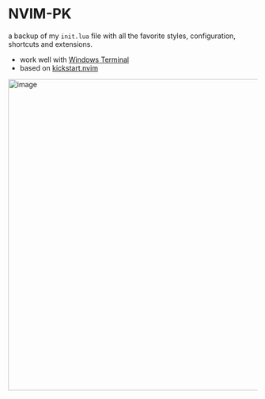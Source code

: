 # NVIM-PK

a backup of my `init.lua` file with all the favorite styles, configuration, shortcuts and extensions.

- work well with [Windows Terminal](https://github.com/microsoft/terminal)
- based on [kickstart.nvim](https://github.com/nvim-lua/kickstart.nvim)

<img width="628" alt="image" src="https://github.com/kaminskypavel/nvim-PK/assets/4253088/24c53630-4f6f-4ef7-9b67-587b6d9a4972">
